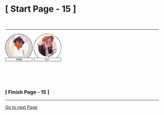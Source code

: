 #						     [ Start Page - 15 ]
<br>

---

![Adéle](images/adele-1.png) ![Lya](images/lya-01.png)


  
   
  
 
<br>
<br>
<br>

###			             [ Finish Page - 15 ]

---

[Go to next Page](https://github.com/batistasilva/Lya-Comic-book/blob/main/Page-16.md)
